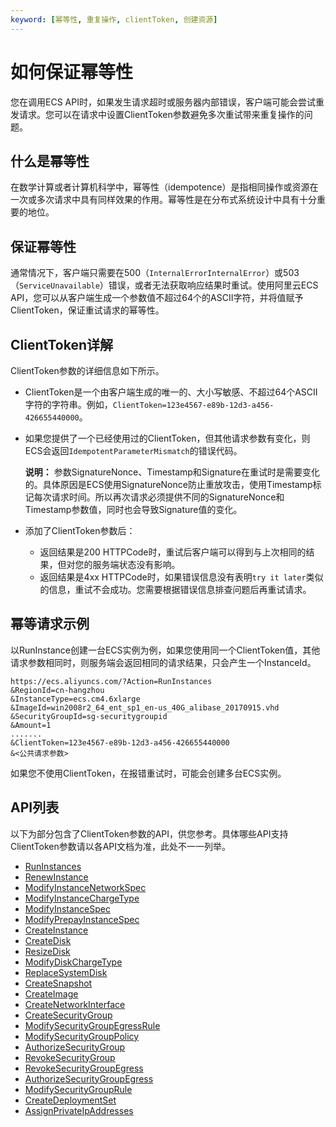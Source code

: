 ```yaml
---
keyword: [幂等性, 重复操作, clientToken, 创建资源]
---
```


# 如何保证幂等性

您在调用ECS API时，如果发生请求超时或服务器内部错误，客户端可能会尝试重发请求。您可以在请求中设置ClientToken参数避免多次重试带来重复操作的问题。

## 什么是幂等性

在数学计算或者计算机科学中，幂等性（idempotence）是指相同操作或资源在一次或多次请求中具有同样效果的作用。幂等性是在分布式系统设计中具有十分重要的地位。

## 保证幂等性

通常情况下，客户端只需要在500（`InternalErrorInternalError`）或503（`ServiceUnavailable`）错误，或者无法获取响应结果时重试。使用阿里云ECS API，您可以从客户端生成一个参数值不超过64个的ASCII字符，并将值赋予ClientToken，保证重试请求的幂等性。

## ClientToken详解

ClientToken参数的详细信息如下所示。

-   ClientToken是一个由客户端生成的唯一的、大小写敏感、不超过64个ASCII字符的字符串。例如，`ClientToken=123e4567-e89b-12d3-a456-426655440000`。
-   如果您提供了一个已经使用过的ClientToken，但其他请求参数有变化，则ECS会返回`IdempotentParameterMismatch`的错误代码。

    **说明：** 参数SignatureNonce、Timestamp和Signature在重试时是需要变化的。具体原因是ECS使用SignatureNonce防止重放攻击，使用Timestamp标记每次请求时间。所以再次请求必须提供不同的SignatureNonce和Timestamp参数值，同时也会导致Signature值的变化。

-   添加了ClientToken参数后：
    -   返回结果是200 HTTPCode时，重试后客户端可以得到与上次相同的结果，但对您的服务端状态没有影响。
    -   返回结果是4xx HTTPCode时，如果错误信息没有表明`try it later`类似的信息，重试不会成功。您需要根据错误信息排查问题后再重试请求。

## 幂等请求示例

以RunInstance创建一台ECS实例为例，如果您使用同一个ClientToken值，其他请求参数相同时，则服务端会返回相同的请求结果，只会产生一个InstanceId。

```
https://ecs.aliyuncs.com/?Action=RunInstances
&RegionId=cn-hangzhou
&InstanceType=ecs.cm4.6xlarge
&ImageId=win2008r2_64_ent_sp1_en-us_40G_alibase_20170915.vhd
&SecurityGroupId=sg-securitygroupid
&Amount=1
.......
&ClientToken=123e4567-e89b-12d3-a456-426655440000
&<公共请求参数>
```

如果您不使用ClientToken，在报错重试时，可能会创建多台ECS实例。

## API列表

以下为部分包含了ClientToken参数的API，供您参考。具体哪些API支持ClientToken参数请以各API文档为准，此处不一一列举。

-   [RunInstances](/intl.zh-CN/API参考/实例/RunInstances.md)
-   [RenewInstance](/intl.zh-CN/API参考/实例/RenewInstance.md)
-   [ModifyInstanceNetworkSpec](/intl.zh-CN/API参考/网络/ModifyInstanceNetworkSpec.md)
-   [ModifyInstanceChargeType](/intl.zh-CN/API参考/实例/ModifyInstanceChargeType.md)
-   [ModifyInstanceSpec](/intl.zh-CN/API参考/实例/ModifyInstanceSpec.md)
-   [ModifyPrepayInstanceSpec](/intl.zh-CN/API参考/实例/ModifyPrepayInstanceSpec.md)
-   [CreateInstance](/intl.zh-CN/API参考/实例/CreateInstance.md)
-   [CreateDisk](/intl.zh-CN/API参考/磁盘/CreateDisk.md)
-   [ResizeDisk](/intl.zh-CN/API参考/磁盘/ResizeDisk.md)
-   [ModifyDiskChargeType](/intl.zh-CN/API参考/磁盘/ModifyDiskChargeType.md)
-   [ReplaceSystemDisk](/intl.zh-CN/API参考/磁盘/ReplaceSystemDisk.md)
-   [CreateSnapshot](/intl.zh-CN/API参考/快照/CreateSnapshot.md)
-   [CreateImage](/intl.zh-CN/API参考/镜像/CreateImage.md)
-   [CreateNetworkInterface](/intl.zh-CN/API参考/弹性网卡/CreateNetworkInterface.md)
-   [CreateSecurityGroup](/intl.zh-CN/API参考/安全组/CreateSecurityGroup.md)
-   [ModifySecurityGroupEgressRule](/intl.zh-CN/API参考/安全组/ModifySecurityGroupEgressRule.md)
-   [ModifySecurityGroupPolicy](/intl.zh-CN/API参考/安全组/ModifySecurityGroupPolicy.md)
-   [AuthorizeSecurityGroup](/intl.zh-CN/API参考/安全组/AuthorizeSecurityGroup.md)
-   [RevokeSecurityGroup](/intl.zh-CN/API参考/安全组/RevokeSecurityGroup.md)
-   [RevokeSecurityGroupEgress](/intl.zh-CN/API参考/安全组/RevokeSecurityGroupEgress.md)
-   [AuthorizeSecurityGroupEgress](/intl.zh-CN/API参考/安全组/AuthorizeSecurityGroupEgress.md)
-   [ModifySecurityGroupRule](/intl.zh-CN/API参考/安全组/ModifySecurityGroupRule.md)
-   [CreateDeploymentSet](/intl.zh-CN/API参考/部署集/CreateDeploymentSet.md)
-   [AssignPrivateIpAddresses](/intl.zh-CN/API参考/弹性网卡/AssignPrivateIpAddresses.md)

